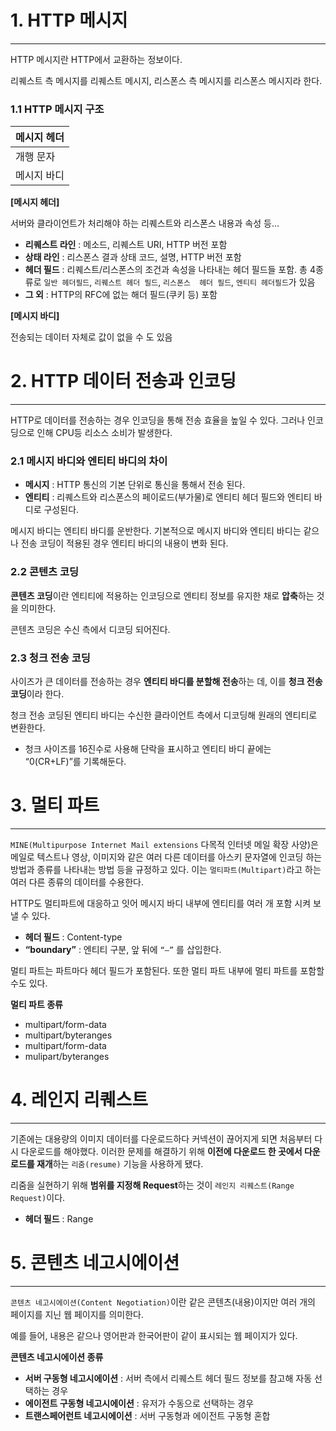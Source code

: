 # 1. HTTP 메시지

---

HTTP 메시지란 HTTP에서 교환하는 정보이다.

리퀘스트 측 메시지를 리퀘스트 메시지, 리스폰스 측 메시지를 리스폰스 메시지라 한다.

### **1.1 HTTP 메시지 구조**

| 메시지 헤더 |
| --- |
| 개행 문자 |
| 메시지 바디 |

**[메시지 헤더]**

서버와 클라이언트가 처리해야 하는 리퀘스트와 리스폰스 내용과 속성 등…

- **리퀘스트 라인** : 메소드, 리퀘스트 URI, HTTP 버전 포함
- **상태 라인** : 리스폰스 결과 상태 코드, 설명, HTTP 버전 포함
- **헤더 필드** : 리퀘스트/리스폰스의 조건과 속성을 나타내는 헤더 필드들 포함.
총 4종류로 `일반 헤더필드`, `리퀘스트 헤더 필드`, `리스폰스  헤더 필드`, `엔티티 헤더필드`가 있음
- **그 외** : HTTP의 RFC에 없는 해더 필드(쿠키 등) 포함

**[메시지 바디]**

전송되는 데이터 자체로 값이 없을 수 도 있음

# 2. HTTP 데이터 전송과 인코딩

---

HTTP로 데이터를 전송하는 경우 인코딩을 통해 전송 효율을 높일 수 있다. 그러나 인코딩으로 인해 CPU등 리소스 소비가 발생한다.

### 2.1 메시지 바디와 엔티티 바디의 차이

- **메시지** : HTTP 통신의 기본 단위로 통신을 통해서 전송 된다.
- **엔티티** : 리퀘스트와 리스폰스의 페이로드(부가물)로 엔티티 헤더 필드와 엔티티 바디로 구성된다.

메시지 바디는 엔티티 바디를 운반한다. 기본적으로 메시지 바디와 엔티티 바디는 같으나 전송 코딩이 적용된 경우 엔티티 바디의 내용이 변화 된다.

### 2.2 콘텐츠 코딩

**콘텐츠 코딩**이란 엔티티에 적용하는 인코딩으로 엔티티 정보를 유지한 채로 **압축**하는 것을 의미한다.

콘텐츠 코딩은 수신 측에서 디코딩 되어진다.

### 2.3 청크 전송 코딩

사이즈가 큰 데이터를 전송하는 경우 **엔티티 바디를 분할해 전송**하는 데, 이를 **청크 전송 코딩**이라 한다.

청크 전송 코딩된 엔티티 바디는 수신한 클라이언트 측에서 디코딩해 원래의 엔티티로 변환한다.

* 청크 사이즈를 16진수로 사용해 단락을 표시하고 엔티티 바디 끝에는 “0(CR+LF)”를 기록해둔다.

# 3. 멀티 파트

---

`MINE(Multipurpose Internet Mail extensions` 다목적 인터넷 메일 확장 사양)은 메일로 텍스트나 영상, 이미지와 같은 여러 다른 데이터를 아스키 문자열에 인코딩 하는 방법과 종류를 나타내는 방법 등을 규정하고 있다. 이는 `멀티파트(Multipart)`라고 하는 여러 다른 종류의 데이터를 수용한다.

HTTP도 멀티파트에 대응하고 잇어 메시지 바디 내부에 엔티티를 여러 개 포함 시켜 보낼 수 있다.

- **헤더 필드** : Content-type
- **“boundary”** :  엔티티 구분, 앞 뒤에 `“—”` 를 삽입한다.

멀티 파트는 파트마다 헤더 필드가 포함된다. 또한 멀티 파트 내부에 멀티 파트를 포함할 수도 있다.

**멀티 파트 종류**

<aside>

- multipart/form-data
- multipart/byteranges
- multipart/form-data
- mulipart/byteranges
</aside>

# 4. 레인지 리퀘스트

---

기존에는 대용량의 이미지 데이터를 다운로드하다 커넥션이 끊어지게 되면 처음부터 다시 다운로드를 해야했다. 이러한 문제를 해결하기 위해 **이전에 다운로드 한 곳에서 다운로드를 재개**하는 `리줌(resume)` 기능을 사용하게 됐다.

리줌을 실현하기 위해 **범위를 지정해 Request**하는 것이 `레인지 리퀘스트(Range Request)`이다.

- **헤더 필드** : Range

# 5. 콘텐츠 네고시에이션

---

`콘텐츠 네고시에이션(Content Negotiation)`이란 같은 콘텐츠(내용)이지만 여러 개의 페이지를 지닌 웹 페이지를 의미한다.

예를 들어, 내용은 같으나 영어판과 한국어판이 같이 표시되는 웹 페이지가 있다.

**콘텐츠 네고시에이션 종류**

- **서버 구동형 네고시에이션** : 서버 측에서 리퀘스트 헤더 필드 정보를 참고해 자동 선택하는 경우
- **에이전트 구동형 네고시에이션** : 유저가 수동으로 선택하는 경우
- **트랜스페어런트 네고시에이션** : 서버 구동형과 에이전트 구동형 혼합
